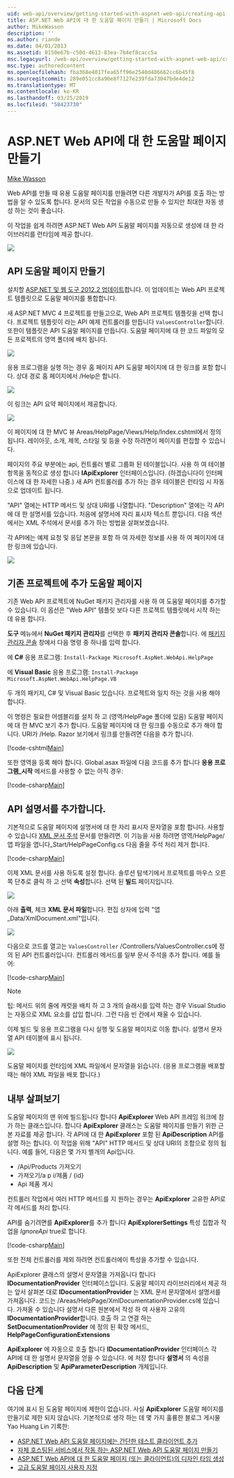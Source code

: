 ```yaml
---
uid: web-api/overview/getting-started-with-aspnet-web-api/creating-api-help-pages
title: ASP.NET Web API에 대 한 도움말 페이지 만들기 | Microsoft Docs
author: MikeWasson
description: ''
ms.author: riande
ms.date: 04/01/2013
ms.assetid: 0150e67b-c50d-4613-83ea-7b4ef8cacc5a
msc.legacyurl: /web-api/overview/getting-started-with-aspnet-web-api/creating-api-help-pages
msc.type: authoredcontent
ms.openlocfilehash: fba368e4017fea65ff96e2540d486662cc6b45f8
ms.sourcegitcommit: 289e051cc8a90e8f7127e239fda73047bde4de12
ms.translationtype: MT
ms.contentlocale: ko-KR
ms.lasthandoff: 03/25/2019
ms.locfileid: "58423730"
---
```

<a name="creating-help-pages-for-aspnet-web-api"></a>ASP.NET Web API에 대 한 도움말 페이지 만들기
====================
[Mike Wasson](https://github.com/MikeWasson)

Web API를 만들 때 유용 도움말 페이지를 만들려면 다른 개발자가 API를 호출 하는 방법을 알 수 있도록 합니다. 문서의 모든 작업을 수동으로 만들 수 있지만 최대한 자동 생성 하는 것이 좋습니다.

이 작업을 쉽게 하려면 ASP.NET Web API 도움말 페이지를 자동으로 생성에 대 한 라이브러리를 런타임에 제공 합니다.

![](creating-api-help-pages/_static/image1.png)

## <a name="creating-api-help-pages"></a>API 도움말 페이지 만들기

설치할 [ASP.NET 및 웹 도구 2012.2 업데이트](https://go.microsoft.com/fwlink/?LinkId=282650)합니다. 이 업데이트는 Web API 프로젝트 템플릿으로 도움말 페이지를 통합합니다.

새 ASP.NET MVC 4 프로젝트를 만들고으로, Web API 프로젝트 템플릿을 선택 합니다. 프로젝트 템플릿이 라는 API 예제 컨트롤러를 만듭니다 `ValuesController`합니다. 또한이 템플릿은 API 도움말 페이지를 만듭니다. 도움말 페이지에 대 한 코드 파일의 모든 프로젝트의 영역 폴더에 배치 됩니다.

![](creating-api-help-pages/_static/image2.png)

응용 프로그램을 실행 하는 경우 홈 페이지 API 도움말 페이지에 대 한 링크를 포함 합니다. 상대 경로 홈 페이지에서 /Help은 합니다.

![](creating-api-help-pages/_static/image3.png)

이 링크는 API 요약 페이지에서 제공합니다.

![](creating-api-help-pages/_static/image4.png)

이 페이지에 대 한 MVC 뷰 Areas/HelpPage/Views/Help/Index.cshtml에서 정의 됩니다. 레이아웃, 소개, 제목, 스타일 및 등을 수정 하려면이 페이지를 편집할 수 있습니다.

페이지의 주요 부분에는 api, 컨트롤러 별로 그룹화 된 테이블입니다. 사용 하 여 테이블 항목을 동적으로 생성 합니다 **IApiExplorer** 인터페이스입니다. (하겠습니다이 인터페이스에 대 한 자세한 나중.) 새 API 컨트롤러를 추가 하는 경우 테이블은 런타임 시 자동으로 업데이트 됩니다.

"API" 열에는 HTTP 메서드 및 상대 URI를 나열합니다. "Description" 열에는 각 API에 대 한 설명서를 있습니다. 처음에 설명서에 자리 표시자 텍스트 뿐입니다. 다음 섹션에서는 XML 주석에서 문서를 추가 하는 방법을 살펴보겠습니다.

각 API에는 예제 요청 및 응답 본문을 포함 하 여 자세한 정보를 사용 하 여 페이지에 대 한 링크에 있습니다.

![](creating-api-help-pages/_static/image5.png)

## <a name="adding-help-pages-to-an-existing-project"></a>기존 프로젝트에 추가 도움말 페이지

기존 Web API 프로젝트에 NuGet 패키지 관리자를 사용 하 여 도움말 페이지를 추가할 수 있습니다. 이 옵션은 "Web API" 템플릿 보다 다른 프로젝트 템플릿에서 시작 하는 데 유용 합니다.

**도구** 메뉴에서 **NuGet 패키지 관리자**를 선택한 후 **패키지 관리자 콘솔**합니다. 에 [패키지 관리자 콘솔](http://docs.nuget.org/docs/start-here/using-the-package-manager-console) 창에서 다음 명령 중 하나를 입력 합니다.

에 **C#** 응용 프로그램: `Install-Package Microsoft.AspNet.WebApi.HelpPage`

에 **Visual Basic** 응용 프로그램: `Install-Package Microsoft.AspNet.WebApi.HelpPage.VB`

두 개의 패키지, C# 및 Visual Basic 있습니다. 프로젝트와 일치 하는 것을 사용 해야 합니다.

이 명령은 필요한 어셈블리를 설치 하 고 (영역/HelpPage 폴더에 있음) 도움말 페이지에 대 한 MVC 보기 추가 합니다. 도움말 페이지에 대 한 링크를 수동으로 추가 해야 합니다. URI가 /Help. Razor 보기에서 링크를 만들려면 다음을 추가 합니다.

[!code-cshtml[Main](creating-api-help-pages/samples/sample1.cshtml)]

또한 영역을 등록 해야 합니다. Global.asax 파일에 다음 코드를 추가 합니다 **응용 프로그램\_시작** 메서드를 사용할 수 없는 아직 경우:

[!code-csharp[Main](creating-api-help-pages/samples/sample2.cs?highlight=4)]

## <a name="adding-api-documentation"></a>API 설명서를 추가합니다.

기본적으로 도움말 페이지에 설명서에 대 한 자리 표시자 문자열을 포함 합니다. 사용할 수 있습니다 [XML 문서 주석](https://msdn.microsoft.com/library/b2s063f7.aspx) 문서를 만들려면. 이 기능을 사용 하려면 영역/HelpPage/앱 파일을 엽니다\_Start/HelpPageConfig.cs 다음 줄을 주석 처리 제거 합니다.

[!code-csharp[Main](creating-api-help-pages/samples/sample3.cs)]

이제 XML 문서를 사용 하도록 설정 합니다. 솔루션 탐색기에서 프로젝트를 마우스 오른쪽 단추로 클릭 하 고 선택 **속성**합니다. 선택 된 **빌드** 페이지입니다.

![](creating-api-help-pages/_static/image6.png)

아래 **출력**, 체크 **XML 문서 파일**합니다. 편집 상자에 입력 "앱\_Data/XmlDocument.xml"입니다.

![](creating-api-help-pages/_static/image7.png)

다음으로 코드를 열고는 `ValuesController` /Controllers/ValuesController.cs에 정의 된 API 컨트롤러입니다. 컨트롤러 메서드를 일부 문서 주석을 추가 합니다. 예를 들어:

[!code-csharp[Main](creating-api-help-pages/samples/sample4.cs)]

> [!NOTE]
> 팁: 메서드 위의 줄에 캐럿을 배치 하 고 3 개의 슬래시를 입력 하는 경우 Visual Studio는 자동으로 XML 요소를 삽입 합니다. 그런 다음 빈 칸에서 채울 수 있습니다.


이제 빌드 및 응용 프로그램을 다시 실행 및 도움말 페이지로 이동 합니다. 설명서 문자열 API 테이블에 표시 됩니다.

![](creating-api-help-pages/_static/image8.png)

도움말 페이지를 런타임에 XML 파일에서 문자열을 읽습니다. (응용 프로그램을 배포할 때는 해야 XML 파일을 배포 합니다.)

## <a name="under-the-hood"></a>내부 살펴보기

도움말 페이지의 맨 위에 빌드됩니다 합니다 **ApiExplorer** Web API 프레임 워크에 참가 하는 클래스입니다. 합니다 **ApiExplorer** 클래스는 도움말 페이지를 만들기 위한 근본 자료를 제공 합니다. 각 API에 대 한 **ApiExplorer** 포함 된 **ApiDescription** API를 설명 하는 합니다. 이 작업을 위해 "API" HTTP 메서드 및 상대 URI의 조합으로 정의 됩니다. 예를 들어, 다음은 몇 가지 별개의 Api입니다.

- /Api/Products 가져오기
- 가져오기/a p i/제품 / {id}
- Api 제품 게시

컨트롤러 작업에서 여러 HTTP 메서드를 지 원하는 경우는 **ApiExplorer** 고유한 API로 각 메서드를 처리 합니다.

API를 숨기려면를 **ApiExplorer**를 추가 합니다 **ApiExplorerSettings** 특성 집합과 작업을 *IgnoreApi* true로 합니다.

[!code-csharp[Main](creating-api-help-pages/samples/sample5.cs)]

또한 전체 컨트롤러를 제외 하려면 컨트롤러에이 특성을 추가할 수 있습니다.

ApiExplorer 클래스의 설명서 문자열을 가져옵니다 합니다 **IDocumentationProvider** 인터페이스입니다. 도움말 페이지 라이브러리에서 제공 하는 앞서 살펴본 대로 **IDocumentationProvider** 는 XML 문서 문자열에서 설명서를 가져옵니다. 코드는 /Areas/HelpPage/XmlDocumentationProvider.cs에 있습니다. 가져올 수 있습니다 설명서 다른 원본에서 작성 하 여 사용자 고유의 **IDocumentationProvider**합니다. 호출 하 고 연결 하는 **SetDocumentationProvider** 에 정의 된 확장 메서드, **HelpPageConfigurationExtensions**

**ApiExplorer** 에 자동으로 호출 합니다 **IDocumentationProvider** 인터페이스 각 API에 대 한 설명서 문자열을 얻을 수 있습니다. 에 저장 합니다 **설명서** 의 속성을 **ApiDescription** 및 **ApiParameterDescription** 개체입니다.

## <a name="next-steps"></a>다음 단계

여기에 표시 된 도움말 페이지에 제한이 없습니다. 사실 **ApiExplorer** 도움말 페이지를 만들기로 제한 되지 않습니다. 기본적으로 생각 하는 데 몇 가지 훌륭한 블로그 게시물 Yao Huang Lin 기록한:

- [ASP.NET Web API 도움말 페이지에는 간단한 테스트 클라이언트 추가](https://blogs.msdn.com/b/yaohuang1/archive/2012/12/02/adding-a-simple-test-client-to-asp-net-web-api-help-page.aspx)
- [자체 호스팅된 서비스에서 작동 하는 ASP.NET Web API 도움말 페이지 만들기](https://blogs.msdn.com/b/yaohuang1/archive/2012/12/20/making-asp-net-web-api-help-page-work-on-self-hosted-services.aspx)
- [ASP.NET Web API에 대 한 도움말 페이지 (또는 클라이언트)의 디자인 타임 생성](https://blogs.msdn.com/b/yaohuang1/archive/2013/01/20/design-time-generation-of-help-page-or-proxy-for-asp-net-web-api.aspx)
- [고급 도움말 페이지 사용자 지정](https://blogs.msdn.com/b/yaohuang1/archive/2012/12/10/asp-net-web-api-help-page-part-3-advanced-help-page-customizations.aspx)
